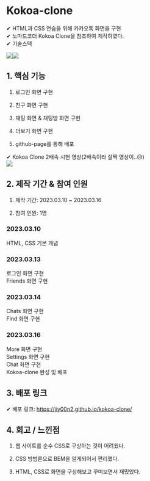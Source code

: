 # Kokoa-clone
✔ HTML과 CSS 연습을 위해 카카오톡 화면을 구현<br>
✔ 노마드코더 Kokoa Clone을 참조하여 제작하였다.<br>
✔ 기술스택<br>

<img src="https://img.shields.io/badge/html5-E34F26?style=for-the-badge&logo=htmml5&logoColor=white"><img src="https://img.shields.io/badge/Css-1572B6?style=for-the-badge&logo=Css&logoColor=white">

## 1. 핵심 기능

1. 로그인 화면 구현

2. 친구 화면 구현
3. 채팅 화면 & 채팅방 화면 구현
4. 더보기 화면 구현
5. github-page를 통해 배포

✔ Kokoa Clone 2배속 시현 영상(2배속이라 살짝 영상이..😥)<br>
<img src="https://user-images.githubusercontent.com/109654823/232184455-04e41cd6-1270-4640-b9be-431a98e95dc6.gif">

## 2. 제작 기간 & 참여 인원
1. 제작 기간: 2023.03.10 ~ 2023.03.16<br>

2. 참여 인원: 1명<br>

### 2023.03.10
HTML, CSS 기본 개념
### 2023.03.13
로그인 화면 구현<br>
Friends 화면 구현
### 2023.03.14
Chats 화면 구현<br>
Find 화면 구현
### 2023.03.16
More 화면 구현<br>
Settings 화면 구현<br>
Chat 화면 구현<br>
Kokoa-clone 완성 및 배포

## 3. 배포 링크
✔ 배포 링크: https://jiy00n2.github.io/kokoa-clone/

## 4. 회고 / 느낀점

1. 웹 사이트를 순수 CSS로 구상하는 것이 어려웠다. 

2. CSS 방법론으로 BEM을 알게되어서 편리했다.
3. HTML, CSS로 화면을 구상해보고 꾸며보면서 재밌었다.
